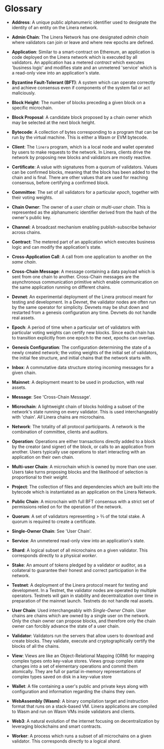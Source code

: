 # Glossary

- **Address**: A unique public alphanumeric identifier used to designate the
  identity of an entity on the Linera network.

- **Admin Chain**: The Linera Network has one designated _admin chain_ where
  validators can join or leave and where new epochs are defined.

- **Application**: Similar to a smart-contract on Ethereum, an application is
  code deployed on the Linera network which is executed by all validators. An
  application has a metered _contract_ which executes 'business logic' and
  modifies state and an unmetered 'service' which is a read-only view into an
  application's state.

- **Byzantine Fault-Tolerant (BFT)**: A system which can operate correctly and
  achieve consensus even if components of the system fail or act maliciously.

- **Block Height**: The number of blocks preceding a given block on a specific
  microchain.

- **Block Proposal**: A candidate block proposed by a chain owner which may be
  selected at the next block height.

- **Bytecode**: A collection of bytes corresponding to a program that can be run
  by the virtual machine. This is either a Wasm or EVM bytecode.

- **Client**: The `linera` program, which is a local node and wallet operated by
  users to make requests to the network. In Linera, clients drive the network by
  proposing new blocks and validators are mostly reactive.

- **Certificate**: A value with signatures from a quorum of validators. Values
  can be confirmed blocks, meaning that the block has been added to the chain
  and is final. There are other values that are used for reaching consensus,
  before certifying a confirmed block.

- **Committee**: The set of all validators for a particular _epoch_, together
  with their voting weights.

- **Chain Owner**: The owner of a _user chain_ or _multi-user chain_. This is
  represented as the alphanumeric identifier derived from the hash of the
  owner's public key.

- **Channel**: A broadcast mechanism enabling publish-subscribe behavior across
  chains.

- **Contract**: The metered part of an application which executes business logic
  and can modify the application's state.

- **Cross-Application Call**: A call from one application to another on the
  _same chain_.

- **Cross-Chain Message**: A message containing a data payload which is sent
  from one chain to another. Cross-Chain messages are the asynchronous
  communication primitive which enable communication on the same application
  running on different chains.

- **Devnet**: An experimental deployment of the Linera protocol meant for
  testing and development. In a Devnet, the validator nodes are often run by the
  same operator for simplicity. Devnets may be shut down and restarted from a
  genesis configuration any time. Devnets do not handle real assets.

- **Epoch**: A period of time when a particular set of validators with
  particular voting weights can certify new blocks. Since each chain has to
  transition explicitly from one epoch to the next, epochs can overlap.

- **Genesis Configuration**: The configuration determining the state of a newly
  created network; the voting weights of the initial set of validators, the
  initial fee structure, and initial chains that the network starts with.

- **Inbox**: A commutative data structure storing incoming messages for a given
  chain.

- **Mainnet**: A deployment meant to be used in production, with real assets.

- **Message**: See 'Cross-Chain Message'.

- **Microchain**: A lightweight chain of blocks holding a subset of the
  network's state running on every validator. This is used interchangeably with
  'chain'. _All_ Linera chains are microchains.

- **Network**: The totality of all protocol participants. A network is the
  combination of committee, clients and auditors.

- **Operation**: Operations are either transactions directly added to a block by
  the creator (and signer) of the block, or calls to an application from
  another. Users typically use operations to start interacting with an
  application on their own chain.

- **Multi-user Chain**: A microchain which is owned by more than one user. Users
  take turns proposing blocks and the likelihood of selection is proportional to
  their _weight_.

- **Project**: The collection of files and dependencies which are built into the
  bytecode which is instantiated as an application on the Linera Network.

- **Public Chain**: A microchain with full BFT consensus with a strict set of
  permissions relied on for the operation of the network.

- **Quorum**: A set of validators representing > ⅔ of the total stake. A quorum
  is required to create a certificate.

- **Single-Owner Chain**: See 'User Chain'.

- **Service**: An unmetered read-only view into an application's state.

- **Shard**: A logical subset of all microchains on a given validator. This
  corresponds directly to a physical _worker_.

- **Stake**: An amount of tokens pledged by a validator or auditor, as a
  collateral to guarantee their honest and correct participation in the network.

- **Testnet**: A deployment of the Linera protocol meant for testing and
  development. In a Testnet, the validator nodes are operated by multiple
  operators. Testnets will gain in stability and decentralization over time in
  preparation of the mainnet launch. Testnets do not handle real assets.

- **User Chain**: Used interchangeably with _Single-Owner Chain_. User chains
  are chains which are owned by a single user on the network. Only the chain
  owner can propose blocks, and therefore only the chain owner can forcibly
  advance the state of a user chain.

- **Validator**: Validators run the servers that allow users to download and
  create blocks. They validate, execute and cryptographically certify the blocks
  of all the chains.

- **View**: Views are like an Object-Relational Mapping (ORM) for mapping
  complex types onto key-value stores. Views group complex state changes into a
  set of elementary operations and commit them atomically. They are full or
  partial in-memory representations of complex types saved on disk in a
  key-value store

- **Wallet**: A file containing a user's public and private keys along with
  configuration and information regarding the chains they own.

- **WebAssembly (Wasm)**: A binary compilation target and instruction format
  that runs on a stack-based VM. Linera applications are compiled to Wasm and
  run on Wasm VMs inside validators and clients.

- **Web3**: A natural evolution of the internet focusing on decentralization by
  leveraging blockchains and smart contracts.

- **Worker**: A process which runs a subset of all microchains on a given
  validator. This corresponds directly to a logical _shard_.
